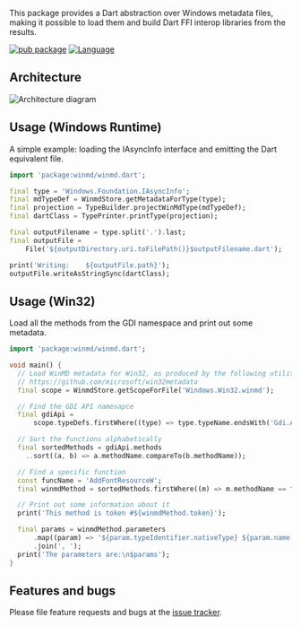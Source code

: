 This package provides a Dart abstraction over Windows metadata files, making it
possible to load them and build Dart FFI interop libraries from the results.

[![pub package](https://img.shields.io/pub/v/winmd.svg)](https://pub.dev/packages/winmd)
[![Language](https://img.shields.io/badge/language-Dart-blue.svg)](https://dart.dev)

## Architecture

![Architecture diagram](https://github.com/timsneath/winmd/blob/main/metadata.drawio.svg?raw=true)

## Usage (Windows Runtime)

A simple example: loading the IAsyncInfo interface and emitting the Dart
equivalent file.

```dart
import 'package:winmd/winmd.dart';

final type = 'Windows.Foundation.IAsyncInfo';
final mdTypeDef = WinmdStore.getMetadataForType(type);
final projection = TypeBuilder.projectWinMdType(mdTypeDef);
final dartClass = TypePrinter.printType(projection);

final outputFilename = type.split('.').last;
final outputFile =
    File('${outputDirectory.uri.toFilePath()}$outputFilename.dart');

print('Writing:    ${outputFile.path}');
outputFile.writeAsStringSync(dartClass);
```

## Usage (Win32)

Load all the methods from the GDI namespace and print out some metadata.

```dart
import 'package:winmd/winmd.dart';

void main() {
  // Load WinMD metadata for Win32, as produced by the following utility:
  // https://github.com/microsoft/win32metadata
  final scope = WinmdStore.getScopeForFile('Windows.Win32.winmd');

  // Find the GDI API namesapce
  final gdiApi =
      scope.typeDefs.firstWhere((type) => type.typeName.endsWith('Gdi.Apis'));

  // Sort the functions alphabetically
  final sortedMethods = gdiApi.methods
    ..sort((a, b) => a.methodName.compareTo(b.methodName));

  // Find a specific function
  const funcName = 'AddFontResourceW';
  final winmdMethod = sortedMethods.firstWhere((m) => m.methodName == funcName);

  // Print out some information about it
  print('This method is token #${winmdMethod.token}');

  final params = winmdMethod.parameters
      .map((param) => '${param.typeIdentifier.nativeType} ${param.name!}')
      .join(', ');
  print('The parameters are:\n$params');
}
```

## Features and bugs

Please file feature requests and bugs at the [issue tracker][tracker].

[tracker]: http://github.com/timsneath/winmd
